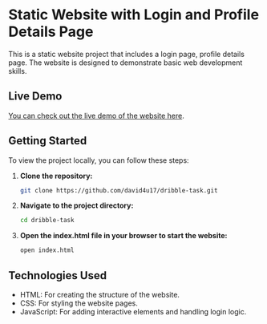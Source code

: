 # Static Website with Login and Profile Details Page

This is a static website project that includes a login page, profile details page. The website is designed to demonstrate basic web development skills.

## Live Demo

[You can check out the live demo of the website here](https://dribble-task-iwp.vercel.app).

## Getting Started

To view the project locally, you can follow these steps:

1. **Clone the repository:**
   ```bash
   git clone https://github.com/david4u17/dribble-task.git

2. **Navigate to the project directory:**

   ```bash
   cd dribble-task

3. **Open the index.html file in your browser to start the website:**

   ```bash
   open index.html

## Technologies Used

 - HTML: For creating the structure of the website.
 - CSS: For styling the website pages.
 - JavaScript: For adding interactive elements and handling login logic.


